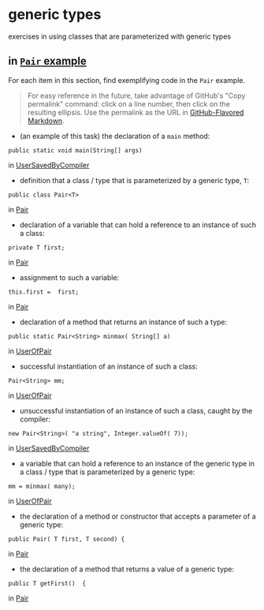 # generic types

exercises in using classes that are parameterized with
generic types

## in [`Pair` example](https://github.com/stuyvesant-cs/solutionsHolmes/tree/master/2019-04-05_PairOfGenerics)

For each item in this section, find exemplifying code in the `Pair` example.
>For easy reference in the future, take advantage of
GitHub's "Copy permalink" command: click on a line number,
then click on the resulting ellipsis. Use the permalink as the URL
in [GitHub-Flavored Markdown](https://help.github.com/en/articles/basic-writing-and-formatting-syntax#links).


- (an example of this task) the declaration of a `main` method:
```
public static void main(String[] args)
```
in [UserSavedByCompiler](https://github.com/stuyvesant-cs/solutionsHolmes/blob/21b641c9dda3c43d3e71de138c24c29f11687d88/2019-04-05_PairOfGenerics/UserSavedByCompiler.java#L11)


- definition that a class / type that is parameterized by a generic type, `T`:
```
public class Pair<T> 
```
in [Pair](https://github.com/stuyvesant-cs/solutionsHolmes/blob/650c94c91da1ad1b815e13c35c5816c2419446e5/2019-04-05_PairOfGenerics/Pair.java#L8)


- declaration of a variable that can hold a reference to an instance
of such a class:
```
private T first;
```
in [Pair](https://github.com/stuyvesant-cs/solutionsHolmes/blob/650c94c91da1ad1b815e13c35c5816c2419446e5/2019-04-05_PairOfGenerics/Pair.java#L10)


- assignment to such a variable:
```
this.first =  first;
```
in [Pair](https://github.com/stuyvesant-cs/solutionsHolmes/blob/650c94c91da1ad1b815e13c35c5816c2419446e5/2019-04-05_PairOfGenerics/Pair.java#L14)


- declaration of a method that returns an instance of such a type:
```
public static Pair<String> minmax( String[] a)
```
in [UserOfPair](https://github.com/stuyvesant-cs/solutionsHolmes/blob/650c94c91da1ad1b815e13c35c5816c2419446e5/2019-04-05_PairOfGenerics/UserOfPair.java#L30)


- successful instantiation of an instance of such a class:
```
Pair<String> mm;
```
in [UserOfPair](https://github.com/stuyvesant-cs/solutionsHolmes/blob/650c94c91da1ad1b815e13c35c5816c2419446e5/2019-04-05_PairOfGenerics/UserOfPair.java#L15)


- *un*successful instantiation of an instance of such a class,
caught by the compiler:
```
new Pair<String>( "a string", Integer.valueOf( 7));
```
in [UserSavedByCompiler](https://github.com/stuyvesant-cs/solutionsHolmes/blob/650c94c91da1ad1b815e13c35c5816c2419446e5/2019-04-05_PairOfGenerics/UserSavedByCompiler.java#L12)


- a variable that can hold a reference to an instance of the generic type
in a class / type that is parameterized by a generic type:
```
mm = minmax( many);
```
in [UserOfPair](https://github.com/stuyvesant-cs/solutionsHolmes/blob/650c94c91da1ad1b815e13c35c5816c2419446e5/2019-04-05_PairOfGenerics/UserOfPair.java#L16)


- the declaration of a method or constructor that accepts a parameter of a generic type:
```
public Pair( T first, T second) { 
```
in [Pair](https://github.com/stuyvesant-cs/solutionsHolmes/blob/650c94c91da1ad1b815e13c35c5816c2419446e5/2019-04-05_PairOfGenerics/Pair.java#L13)


- the declaration of a method that returns a value of a generic type:
```
public T getFirst()  {
```
in [Pair](https://github.com/stuyvesant-cs/solutionsHolmes/blob/650c94c91da1ad1b815e13c35c5816c2419446e5/2019-04-05_PairOfGenerics/Pair.java#L18)


